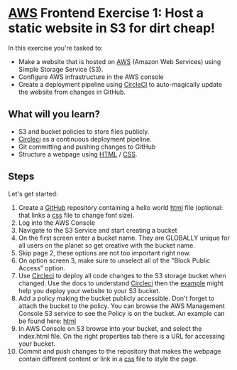 # [AWS](https://aws.amazon.com/) Frontend Exercise 1: Host a static website in S3 for dirt cheap!
In this exercise you're tasked to:

- Make a website that is hosted on [AWS](https://aws.amazon.com/) (Amazon Web Services) using Simple Storage Service (S3).
- Configure AWS infrastructure in the AWS console
- Create a deployment pipeline using [CircleCI](https://circleci.com/signup/) to auto-magically update the website from changes in GitHub.

## What will you learn?

- S3 and bucket policies to store files publicly. 
- [Circleci](https://circleci.com/signup/) as a continuous deployment pipeline. 
- Git committing and pushing changes to GitHub 
- Structure a webpage using [HTML](https://www.w3schools.com/html/html_basic.asp) / [CSS](https://www.w3schools.com/css/default.asp).

## Steps
Let's get started:

1) Create a [GitHub](https://github.com) repository containing a hello world [html](https://www.w3schools.com/html/html_basic.asp) file (optional: that links a [css](https://www.w3schools.com/css/default.asp) file to change font size).
2) Log into the AWS Console 
  3) Navigate to the S3 Service and start creating a bucket
  4) On the first screen enter a bucket name. They are GLOBALLY unique for all users on the planet so get creative with the bucket name.
  5) Skip page 2, these options are not too important right now.
  6) On option screen 3, make sure to unselect all of the "Block Public Access" option.
7) Use [Circleci](https://circleci.com/signup/) to deploy all code changes to the S3 storage bucket when changed. Use the docs to understand [Circleci](https://circleci.com/) then the [example](https://github.com/codersuk/ludum-dare-44/blob/master/.circleci/config.yml) might help you deploy your website to your S3 bucket.
8) Add a policy making the bucket publicly accessible. Don't forget to attach the bucket to the policy. You can browse the AWS Management Console S3 service to see the Policy is on the bucket. An example can be found here:
[html](https://www.w3schools.com/html/html_basic.asp)
9) In AWS Console on S3 browse into your bucket, and select the index.html file. On the right properties tab there is a URL for accessing your bucket.
10) Commit and push changes to the repository that makes the webpage contain different content or link in a [css](https://www.w3schools.com/css/default.asp) file to style the page. 

